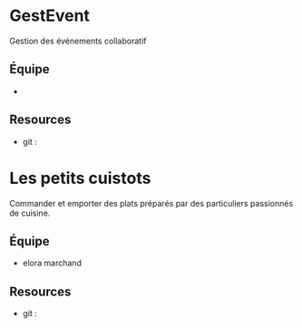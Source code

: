 # GestEvent

Gestion des événements collaboratif

## Équipe

* 

## Resources

* git : 

# Les petits cuistots

Commander et emporter des plats préparés par des particuliers passionnés de cuisine.

## Équipe

* elora marchand

## Resources

* git : 

